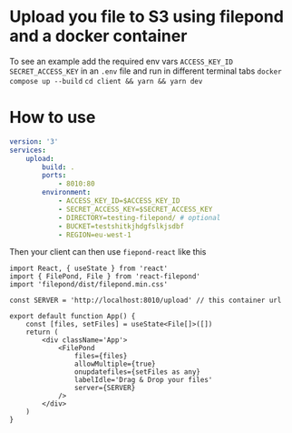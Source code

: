 # Upload you file to S3 using filepond and a docker container

To see an example add the required env vars `ACCESS_KEY_ID` `SECRET_ACCESS_KEY` in an `.env` file and run in different terminal tabs
`docker compose up --build`
`cd client && yarn && yarn dev`

# How to use
```yml
version: '3'
services:
    upload:
        build: .
        ports:
            - 8010:80
        environment:
            - ACCESS_KEY_ID=$ACCESS_KEY_ID
            - SECRET_ACCESS_KEY=$SECRET_ACCESS_KEY
            - DIRECTORY=testing-filepond/ # optional
            - BUCKET=testshitkjhdgfslkjsdbf
            - REGION=eu-west-1
```

Then your client can then use `fiepond-react` like this

```tsx
import React, { useState } from 'react'
import { FilePond, File } from 'react-filepond'
import 'filepond/dist/filepond.min.css'

const SERVER = 'http://localhost:8010/upload' // this container url

export default function App() {
    const [files, setFiles] = useState<File[]>([])
    return (
        <div className='App'>
            <FilePond
                files={files}
                allowMultiple={true}
                onupdatefiles={setFiles as any}
                labelIdle='Drag & Drop your files'
                server={SERVER}
            />
        </div>
    )
}
```